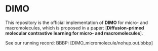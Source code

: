 # DIMO #

This repository is the official implementation of **DIMO** for micro- and macromolecules, 
which is proposed in a paper: [**Diffusion-primed molecular contrastive learning for micro- and macromolecules**]. 

See our running record:
BBBP: [DIMO_micromolecule/nohup.out.bbbp]
